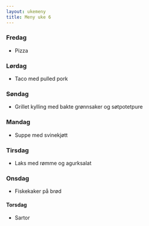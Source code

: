 ```yaml
---
layout: ukemeny
title: Meny uke 6
---
```


### Fredag

- Pizza

### Lørdag

- Taco med pulled pork

### Søndag

- Grillet kylling med bakte grønnsaker og søtpotetpure

### Mandag

- Suppe med svinekjøtt

### Tirsdag

- Laks med rømme og agurksalat

### Onsdag

- Fiskekaker på brød

#### Torsdag

- Sartor
